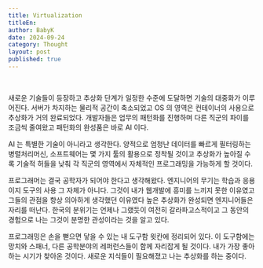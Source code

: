 ```yaml
---
title: Virtualization
titleEn:
author: BabyK
date: 2024-09-24
category: Thought
layout: post
published: true
---
```

<br>

새로운 기술들이 등장하고 추상화 단계가 일정한 수준에 도달하면 기술의 대중화가 이루어진다. 서버가 차지하는 물리적 공간이 축소되었고 OS 의 영역은 컨테이너의 사용으로 추상화가 거의 완료되었다. 개발자들은 업무의 패턴화를 진행하며 다른 직군의 파이를 조금씩 줄여왔고 패턴화의 완성품은 바로 AI 이다.    

AI 는 특별한 기술이 아니라고 생각한다. 양적으로 엄청난 데이터를 빠르게 필터링하는 병렬처리머신, 소프트웨어는 몇 가지 툴의 활용으로 정착될 것이고 추상화가 높아질 수록 기술적 허들을 낮춰 각 직군의 영역에서 자체적인 프로그래밍을 가능하게 할 것이다.   

프로그래머는 결국 공학자가 되어야 한다고 생각해왔다. 엔지니어의 무기는 학습과 응용이지 도구의 사용 그 자체가 아니다. 그것이 내가 웹개발에 흥미를 느끼지 못한 이유였고 그들의 관점을 항상 의아하게 생각했던 이유였다 높은 추상화가 완성되면 엔지니어들은 자리를 떠난다. 한국의 분위기는 언제나 그랬듯이 여전히 갈라파고스적이고 그 동안의 경험으로 나는 그것이 분명한 관성이라는 것을 알고 있다.  

프로그래밍은 손을 뻗으면 닿을 수 있는 내 도구함 윗칸에 정리되어 있다. 이 도구함에는 망치와 스패너, 다른 공학분야의 레퍼런스들이 함께 자리잡게 될 것이다. 내가 가장 좋아하는 시기가 찾아온 것이다. 새로운 지식들이 필요해졌고 나는 추상화를 하는 중이다.
<br>